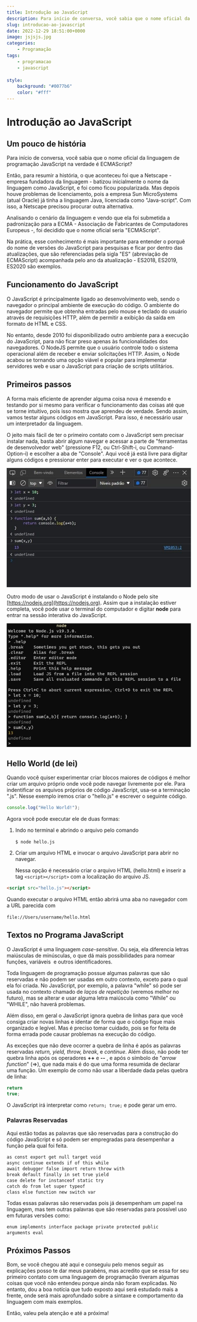 ```yaml
---
title: Introdução ao JavaScript
description: Para início de conversa, você sabia que o nome oficial da linguagem de programação JavaScript na verdade é ECMAScript?
slug: introducao-ao-javascript
date: 2022-12-29 18:51:00+0000
image: jsjsjs.jpg
categories:
    - Programação
tags:
    - programacao
    - javascript

style:
    background: "#0077b6"
    color: "#fff"
---
```



# Introdução ao JavaScript

## Um pouco de história

Para início de conversa, você sabia que o nome oficial da linguagem de programação JavaScript na verdade é ECMAScript?

Então, para resumir a história, o que aconteceu foi que a Netscape - empresa fundadora da linguagem - batizou inicialmente o nome da linguagem como JavaScript, e foi como ficou popularizada. Mas depois houve problemas de licenciamento, pois a empresa Sun MicroSystems (atual Oracle) já tinha a linguagem Java, licenciada como "Java-script". Com isso, a Netscape precisou procurar outra alternativa.

Analisando o cenário da linguagem e vendo que ela foi submetida a padronização para a ECMA - Associação de Fabricantes de Computadores Europeus -, foi decidido que o nome oficial seria "ECMAScript".

Na prática, esse conhecimento é mais importante para entender o porquê do nome de versões do JavaScript para pesquisas e ficar por dentro das atualizações, que são referenciadas pela sigla "ES" (abreviação de ECMAScript) acompanhada pelo ano da atualização - ES2018, ES2019, ES2020 são exemplos.

## Funcionamento do JavaScript

O JavaScript é principalmente ligado ao desenvolvimento web, sendo o navegador o principal ambiente de execução do código. O ambiente do navegador permite que obtenha entradas pelo mouse e teclado do usuário através de requisições HTTP, além de permitir a exibição da saída em formato de HTML e CSS.

No entanto, desde 2010 foi disponibilizado outro ambiente para a execução do JavaScript, para não ficar preso apenas às funcionalidades dos navegadores. O NodeJS permite que o usuário controle todo o sistema operacional além de receber e enviar solicitações HTTP. Assim, o Node acabou se tornando uma opção viável e popular para implementar servidores web e usar o JavaScript para criação de scripts utilitários.

## Primeiros passos

A forma mais eficiente de aprender alguma coisa nova é mexendo e testando por si mesmo para verificar o funcionamento das coisas até que se torne intuitivo, pois isso mostra que aprendeu de verdade. Sendo assim, vamos testar alguns códigos em JavaScript. Para isso, é necessário usar um interpretador da linguagem.

O jeito mais fácil de ter o primeiro contato com o JavaScript sem precisar instalar nada, basta abrir algum navegar e acessar a parte de "ferramentas de desenvolvedor web" (pressione F12, ou Ctrl-Shift-i, ou Command-Option-i) e escolher a aba de "Console". Aqui você já está livre para digitar alguns códigos e pressionar enter para executar e ver o que acontece.

![](Console-web.jpg)

Outro modo de usar o JavaScript é instalando o Node pelo site [https://nodejs.org](https://nodejs.org). Assim que a instalação estiver completa, você pode usar o terminal do computador e digitar **node** para entrar na sessão interativa do JavaScript.

![](JS-no-terminal.jpg)

## Hello World (de lei)

Quando você quiser experimentar criar blocos maiores de códigos é melhor criar um arquivo próprio onde você pode navegar livremente por ele. Para indentificar os arquivos próprios de código JavaScript, usa-se a terminação ".js". Nesse exemplo iremos criar o "hello.js" e escrever o seguinte código.

```js
console.log("Hello World!");
```

Agora você pode executar ele de duas formas:

1. Indo no terminal e abrindo o arquivo pelo comando
   
   `$ node hello.js`

2. Criar um arquivo HTML e invocar o arquivo JavaScript para abrir no navegar.
   
   Nessa opção é necessário criar o arquivo HTML (hello.html) e inserir a tag `<script></script>` com a localização do arquivo JS.

```html
<script src="hello.js"></script>
```

   Quando executar o arquivo HTML então abrirá uma aba no navegador com a URL parecida com
   
   `file://Users/username/hello.html`

## Textos no Programa JavaScript

O JavaScript é uma linguagem *case-sensitive*. Ou seja, ela diferencia letras maiúsculas de minúsculas, o que dá mais possibilidades para nomear funções, variáveis  e outros identificadores.

Toda linguagem de programação possue algumas palavras que são reservadas e não podem ser usadas em outro contexto, exceto para o qual ela foi criada. No JavaScript, por exemplo, a palavra "while" só pode ser usada no contexto chamado de *laços de repetição* (veremos melhor no futuro), mas se alterar e usar alguma letra maiúscula como "While" ou "WHILE", não haverá problemas.

Além disso, em geral o JavaScript ignora quebra de linhas para que você consiga criar novas linhas e identar de forma que o código fique mais organizado e legível. Mas é preciso tomar cuidado, pois se for feita de forma errada pode causar problemas na execução do código.

As exceções que não deve ocorrer a quebra de linha é após as palavras reservadas *return, yield, throw, break*, e *continue*. Além disso, não pode ter quebra linha após os operadores **++** e **--** , e após o símbolo de "*arrow function*" (=>), que nada mais é do que uma forma resumida de declarar uma função. Um exemplo de como não usar a liberdade dada pelas quebra de linha:

```js
return
true;
```

O JavaScript irá interpretar como `return; true;` e pode gerar um erro.

### Palavras Reservadas

Aqui estão todas as palavras que são reservadas para a construção do código JavaScript e só podem ser empregradas para desempenhar a função pela qual foi feita.

``` markup
as const export get null target void
async continue extends if of this while
await debugger false import return throw with
break default finally in set true yield
case delete for instanceof static try
catch do from let super typeof
class else function new switch var
```

Todas essas palavras são reservadas pois já desempenham um papel na linguagem, mas tem outras palavras que são reservadas para possível uso em futuras versões como:

``` markup
enum implements interface package private protected public 
arguments eval
```

## Próximos Passos

Bom, se você chegou até aqui e conseguiu pelo menos seguir as explicações posso te dar meus parabéns, mas acredito que se essa for seu primeiro contato com uma linguagem de programação tiveram algumas coisas que você não entendeu porque ainda não foram explicadas. No entanto, dou a boa notícia que tudo exposto aqui será estudado mais a frente, onde será mais aprofundado sobre a sintaxe e comportamento da linguagem com mais exemplos.

Então, valeu pela atenção e até a próxima!